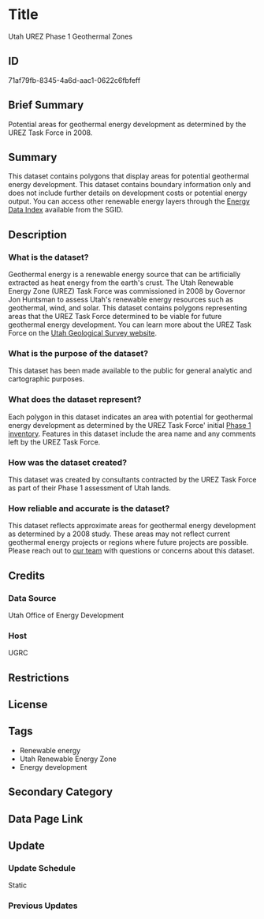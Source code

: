 # Title

Utah UREZ Phase 1 Geothermal Zones

## ID

71af79fb-8345-4a6d-aac1-0622c6fbfeff

## Brief Summary

Potential areas for geothermal energy development as determined by the UREZ Task Force in 2008.

## Summary

This dataset contains polygons that display areas for potential geothermal energy development. This dataset contains boundary information only and does not include further details on development costs or potential energy output. You can access other renewable energy layers through the [Energy Data Index](https://gis.utah.gov/products/sgid/energy/) available from the SGID.

## Description

### What is the dataset?

Geothermal energy is a renewable energy source that can be artificially extracted as heat energy from the earth's crust. The Utah Renewable Energy Zone (UREZ) Task Force was commissioned in 2008 by Governor Jon Huntsman to assess Utah's renewable energy resources such as geothermal, wind, and solar. This dataset contains polygons representing areas that the UREZ Task Force determined to be viable for future geothermal energy development. You can learn more about the UREZ Task Force on the [Utah Geological Survey website](https://geology.utah.gov/map-pub/survey-notes/energy-news/energy-news-utahs-renewable-energy-zone-assessment/).

### What is the purpose of the dataset?

This dataset has been made available to the public for general analytic and cartographic purposes.

### What does the dataset represent?

Each polygon in this dataset indicates an area with potential for geothermal energy development as determined by the UREZ Task Force' initial [Phase 1 inventory](https://ugspub.nr.utah.gov/publications/misc_pubs/MP-09-1.pdf). Features in this dataset include the area name and any comments left by the UREZ Task Force.

### How was the dataset created?

This dataset was created by consultants contracted by the UREZ Task Force as part of their Phase 1 assessment of Utah lands.

### How reliable and accurate is the dataset?

This dataset reflects approximate areas for geothermal energy development as determined by a 2008 study. These areas may not reflect current geothermal energy projects or regions where future projects are possible. Please reach out to [our team](https://gis.utah.gov/contact/) with questions or concerns about this dataset.

## Credits

### Data Source

Utah Office of Energy Development

### Host

UGRC

## Restrictions

## License

## Tags

- Renewable energy
- Utah Renewable Energy Zone
- Energy development

## Secondary Category

## Data Page Link

## Update

### Update Schedule

Static

### Previous Updates
